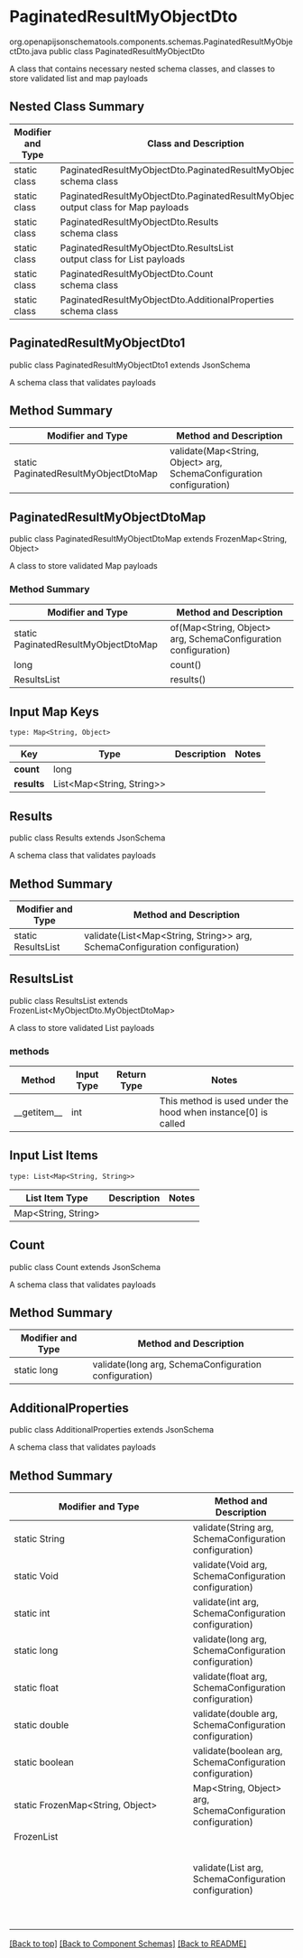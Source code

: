# PaginatedResultMyObjectDto
org.openapijsonschematools.components.schemas.PaginatedResultMyObjectDto.java
public class PaginatedResultMyObjectDto

A class that contains necessary nested schema classes, and classes to store validated list and map payloads

## Nested Class Summary
| Modifier and Type | Class and Description |
| ----------------- | ---------------------- |
| static class | PaginatedResultMyObjectDto.PaginatedResultMyObjectDto1<br> schema class |
| static class | PaginatedResultMyObjectDto.PaginatedResultMyObjectDtoMap<br> output class for Map payloads |
| static class | PaginatedResultMyObjectDto.Results<br> schema class |
| static class | PaginatedResultMyObjectDto.ResultsList<br> output class for List payloads |
| static class | PaginatedResultMyObjectDto.Count<br> schema class |
| static class | PaginatedResultMyObjectDto.AdditionalProperties<br> schema class |

## PaginatedResultMyObjectDto1
public class PaginatedResultMyObjectDto1
extends JsonSchema

A schema class that validates payloads

## Method Summary
| Modifier and Type | Method and Description |
| ----------------- | ---------------------- |
| static PaginatedResultMyObjectDtoMap | validate(Map<String, Object> arg, SchemaConfiguration configuration) |

## PaginatedResultMyObjectDtoMap
public class PaginatedResultMyObjectDtoMap
extends FrozenMap<String, Object>

A class to store validated Map payloads

### Method Summary
| Modifier and Type | Method and Description |
| ----------------- | ---------------------- |
| static PaginatedResultMyObjectDtoMap | of(Map<String, Object> arg, SchemaConfiguration configuration) |
| long | count()<br> |
| ResultsList | results()<br> |

## Input Map Keys
```
type: Map<String, Object>
```
Key | Type |  Description | Notes
------------ | ------------- | ------------- | -------------
**count** | long |  |
**results** | List<Map<String, String>> |  |

## Results
public class Results
extends JsonSchema

A schema class that validates payloads

## Method Summary
| Modifier and Type | Method and Description |
| ----------------- | ---------------------- |
| static ResultsList | validate(List<Map<String, String>> arg, SchemaConfiguration configuration) |

## ResultsList
public class ResultsList
extends FrozenList<MyObjectDto.MyObjectDtoMap>

A class to store validated List payloads

### methods
Method | Input Type | Return Type | Notes
------ | ---------- | ----------- | ------
&lowbar;&lowbar;getitem&lowbar;&lowbar; | int |  | This method is used under the hood when instance[0] is called

## Input List Items
```
type: List<Map<String, String>>
```
List Item Type | Description | Notes
-------------------- | ------------- | -------------
Map<String, String> |  |

## Count
public class Count
extends JsonSchema

A schema class that validates payloads

## Method Summary
| Modifier and Type | Method and Description |
| ----------------- | ---------------------- |
| static long | validate(long arg, SchemaConfiguration configuration) |

## AdditionalProperties
public class AdditionalProperties
extends JsonSchema

A schema class that validates payloads

## Method Summary
| Modifier and Type | Method and Description |
| ----------------- | ---------------------- |
| static String | validate(String arg, SchemaConfiguration configuration) |
| static Void | validate(Void arg, SchemaConfiguration configuration) |
| static int | validate(int arg, SchemaConfiguration configuration) |
| static long | validate(long arg, SchemaConfiguration configuration) |
| static float | validate(float arg, SchemaConfiguration configuration) |
| static double | validate(double arg, SchemaConfiguration configuration) |
| static boolean | validate(boolean arg, SchemaConfiguration configuration) |
| static FrozenMap<String, Object> | Map<String, Object> arg, SchemaConfiguration configuration) |
| FrozenList<Object> | validate(List<Object> arg, SchemaConfiguration configuration) |

[[Back to top]](#top) [[Back to Component Schemas]](../../../README.md#Component-Schemas) [[Back to README]](../../../README.md)
